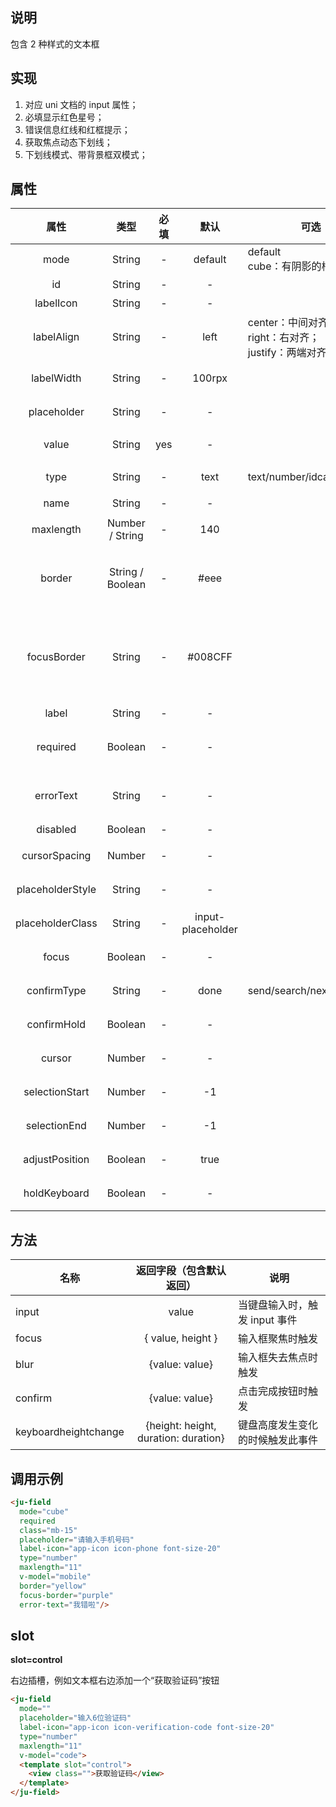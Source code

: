 ## 说明

包含 2 种样式的文本框

## 实现

1. 对应 uni 文档的 input 属性；
2. 必填显示红色星号；
3. 错误信息红线和红框提示；
4. 获取焦点动态下划线；
5. 下划线模式、带背景框双模式；

## 属性

|       属性       |       类型       | 必填 |       默认        | 可选                                                         | 说明                                                                     |
| :--------------: | :--------------: | :--: | :---------------: | ------------------------------------------------------------ | ------------------------------------------------------------------------ |
|       mode       |      String      |  -   |      default      | default <br>cube：有阴影的框模式                             | 展示方式                                                                 |
|        id        |      String      |  -   |         -         |                                                              | input 的 id                                                              |
|    labelIcon     |      String      |  -   |         -         |                                                              | label 的图标                                                             |
|    labelAlign    |      String      |  -   |       left        | center：中间对齐；<br> right：右对齐；<br> justify：两端对齐 | label 的对其方式                                                         |
|    labelWidth    |      String      |  -   |      100rpx       |                                                              | label 设置固定宽度                                                       |
|   placeholder    |      String      |  -   |         -         |                                                              | 为空时的预留文本                                                         |
|      value       |      String      | yes  |         -         |                                                              | 调用时传入 v-model                                                       |
|       type       |      String      |  -   |       text        | text/number/idcard/digit                                     | 和 uni 文档保持一致                                                      |
|       name       |      String      |  -   |         -         |                                                              | 文本框的 name                                                            |
|    maxlength     | Number / String  |  -   |        140        |                                                              | 和 uni 文档保持一致                                                      |
|      border      | String / Boolean |  -   |       #eee        |                                                              | 如果`mode=default`，设置底部线条颜色                                     |
|   focusBorder    |      String      |  -   |      #008CFF      |                                                              | 获取焦点后设置底部线条颜色，如果`mode=default`且不设置，则不显示底部线条 |
|      label       |      String      |  -   |         -         |                                                              | 输入框的 label                                                           |
|     required     |     Boolean      |  -   |         -         |                                                              | 是否必填，为 `true` 则加上红色星号                                       |
|    errorText     |      String      |  -   |         -         |                                                              | 错误文本，如果存在，显示错误提示                                         |
|     disabled     |     Boolean      |  -   |         -         |                                                              | 是否启用                                                                 |
|  cursorSpacing   |      Number      |  -   |         -         |                                                              | 和 uni 文档保持一致                                                      |
| placeholderStyle |      String      |  -   |         -         |                                                              | 和 uni 文档保持一致                                                      |
| placeholderClass |      String      |  -   | input-placeholder |                                                              | 和 uni 文档保持一致                                                      |
|      focus       |     Boolean      |  -   |         -         |                                                              | 和 uni 文档保持一致                                                      |
|   confirmType    |      String      |  -   |       done        | send/search/next/go/done                                     | 和 uni 文档保持一致                                                      |
|   confirmHold    |     Boolean      |  -   |         -         |                                                              | 和 uni 文档保持一致                                                      |
|      cursor      |      Number      |  -   |         -         |                                                              | 和 uni 文档保持一致                                                      |
|  selectionStart  |      Number      |  -   |        -1         |                                                              | 和 uni 文档保持一致                                                      |
|   selectionEnd   |      Number      |  -   |        -1         |                                                              | 和 uni 文档保持一致                                                      |
|  adjustPosition  |     Boolean      |  -   |       true        |                                                              | 和 uni 文档保持一致                                                      |
|   holdKeyboard   |     Boolean      |  -   |         -         |                                                              | 和 uni 文档保持一致                                                      |

## 方法

| 名称                 |       返回字段（包含默认返回）       | 说明                             |
| -------------------- | :----------------------------------: | -------------------------------- |
| input                |                value                 | 当键盘输入时，触发 input 事件    |
| focus                |          { value, height }           | 输入框聚焦时触发                 |
| blur                 |            {value: value}            | 输入框失去焦点时触发             |
| confirm              |            {value: value}            | 点击完成按钮时触发               |
| keyboardheightchange | {height: height, duration: duration} | 键盘高度发生变化的时候触发此事件 |

## 调用示例

```html
<ju-field
  mode="cube"
  required
  class="mb-15"
  placeholder="请输入手机号码"
  label-icon="app-icon icon-phone font-size-20"
  type="number"
  maxlength="11"
  v-model="mobile"
  border="yellow"
  focus-border="purple"
  error-text="我错啦"/>
```

## slot

**slot=control**

右边插槽，例如文本框右边添加一个“获取验证码”按钮

```html
<ju-field
  mode=""
  placeholder="输入6位验证码"
  label-icon="app-icon icon-verification-code font-size-20"
  type="number"
  maxlength="11"
  v-model="code">
  <template slot="control">
    <view class="">获取验证码</view>
  </template>
</ju-field>
```